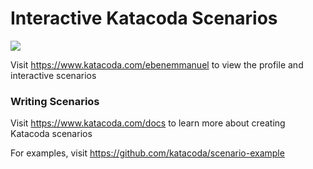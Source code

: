 # Interactive Katacoda Scenarios

[![](http://shields.katacoda.com/katacoda/ebenemmanuel/count.svg)](https://www.katacoda.com/ebenemmanuel "Get your profile on Katacoda.com")

Visit https://www.katacoda.com/ebenemmanuel to view the profile and interactive scenarios

### Writing Scenarios
Visit https://www.katacoda.com/docs to learn more about creating Katacoda scenarios

For examples, visit https://github.com/katacoda/scenario-example
